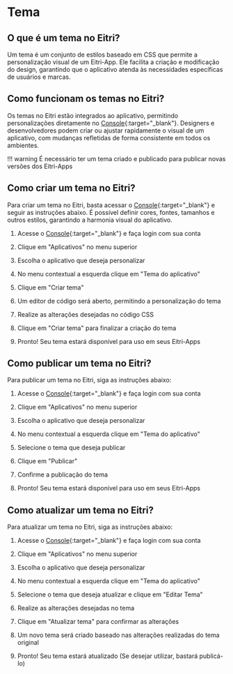 # Tema

## O que é um tema no Eitri?
Um tema é um conjunto de estilos baseado em CSS que permite a personalização visual de um Eitri-App. Ele facilita a criação e modificação do design, garantindo que o aplicativo atenda às necessidades específicas de usuários e marcas.

## Como funcionam os temas no Eitri?
Os temas no Eitri estão integrados ao aplicativo, permitindo personalizações diretamente no [Console](https://console.eitri.tech/){:target="_blank"}. Designers e desenvolvedores podem criar ou ajustar rapidamente o visual de um aplicativo, com mudanças refletidas de forma consistente em todos os ambientes.


!!! warning
    É necessário ter um tema criado e publicado para publicar novas versões dos Eitri-Apps


## Como criar um tema no Eitri?
Para criar um tema no Eitri, basta acessar o [Console](https://console.eitri.tech/){:target="_blank"} e seguir as instruções abaixo. É possível definir cores, fontes, tamanhos e outros estilos, garantindo a harmonia visual do aplicativo.

1. Acesse o [Console](https://console.eitri.tech/){:target="_blank"} e faça login com sua conta

2. Clique em "Aplicativos" no menu superior

3. Escolha o aplicativo que deseja personalizar

4. No menu contextual a esquerda clique em "Tema do aplicativo"

5. Clique em "Criar tema"

6. Um editor de código será aberto, permitindo a personalização do tema

7. Realize as alterações desejadas no código CSS

8. Clique em "Criar tema" para finalizar a criação do tema

9. Pronto! Seu tema estará disponível para uso em seus Eitri-Apps


## Como publicar um tema no Eitri?

Para publicar um tema no Eitri, siga as instruções abaixo:

1. Acesse o [Console](https://console.eitri.tech/){:target="_blank"} e faça login com sua conta

2. Clique em "Aplicativos" no menu superior

3. Escolha o aplicativo que deseja personalizar

4. No menu contextual a esquerda clique em "Tema do aplicativo"

5. Selecione o tema que deseja publicar

6. Clique em "Publicar"

7. Confirme a publicação do tema

8. Pronto! Seu tema estará disponível para uso em seus Eitri-Apps

## Como atualizar um tema no Eitri?

Para atualizar um tema no Eitri, siga as instruções abaixo:

1. Acesse o [Console](https://console.eitri.tech/){:target="_blank"} e faça login com sua conta

2. Clique em "Aplicativos" no menu superior

3. Escolha o aplicativo que deseja personalizar

4. No menu contextual a esquerda clique em "Tema do aplicativo"

5. Selecione o tema que deseja atualizar e clique em "Editar Tema"

6. Realize as alterações desejadas no tema

7. Clique em "Atualizar tema" para confirmar as alterações

8. Um novo tema será criado baseado nas alterações realizadas do tema original

9. Pronto! Seu tema estará atualizado (Se desejar utilizar, bastará publicá-lo)

